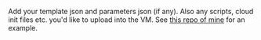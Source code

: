 Add your template json and parameters json (if any). Also any scripts, cloud init files etc. you'd like to upload into the VM. See [this repo of mine](https://github.com/rakheshster/github-runner-on-ubuntu) for an example. 